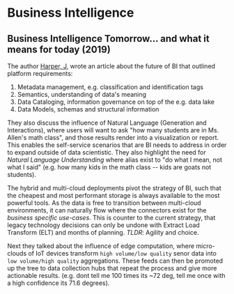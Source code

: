 # Business Intelligence

## Business Intelligence Tomorrow... and what it means for today (2019)

The author [Harper, J](BI_tomorrow_article.pdf), wrote an article about the future of BI that outlined platform requirements:

1. Metadata management, e.g. classification and identification tags
2. Semantics, understanding of data's meaning
3. Data Cataloging, information governance on top of the e.g. data lake
4. Data Models, schemas and structural information

They also discuss the influence of Natural Language (Generation and Interactions), where users will want to ask "how many students are in Ms. Allen's math class", and those results render into a visualization or report.  This enables the self-service scenarios that are BI needs to address in order to expand outside of data scientistic.  They also highlight the need for _Natural Language Understanding_ where alias exist to "do what I mean, not what I said" (e.g. how many kids in the math class -- kids are goats not
students).

The hybrid and multi-cloud deployments pivot the strategy of BI, such that the cheapest and most performant storage is always available to the most powerful tools. As the data is free to transition between multi-cloud environments, it can naturally flow where the connectors exist for the _business specific use-cases_.  This is counter to the current strategy, that legacy technology decisions can only be undone with Extract Load Transform (ELT) and months of planning.  *TLDR*: Agility and choice.

Next they talked about the influence of edge computation, where micro-clouds of IoT devices transform `high volume/low quality` senor data into `low volume/high quality` aggregations.  These feeds can then be promoted up the tree to data collection hubs that repeat the process and give more actionable results. (e.g. dont tell me 100 times its ~72 deg, tell me once with a high confidence its 71.6 degrees).
